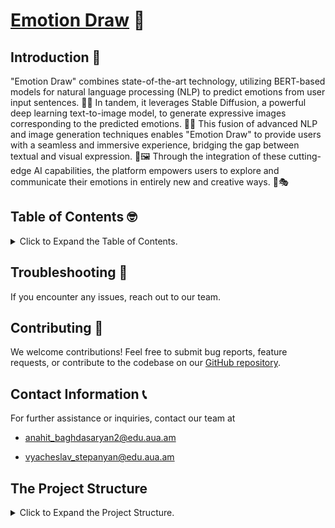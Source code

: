 # [Emotion Draw](https://vyacheslavstepanyan1.github.io/Emotion_Draw/user_guide/) 🎨

## **Introduction 👋**

"Emotion Draw" combines state-of-the-art technology, utilizing BERT-based models for natural language processing (NLP) to predict emotions from user input sentences. 🤖💬 In tandem, it leverages Stable Diffusion, a powerful deep learning text-to-image model, to generate expressive images corresponding to the predicted emotions. 🎨✨ This fusion of advanced NLP and image generation techniques enables "Emotion Draw" to provide users with a seamless and immersive experience, bridging the gap between textual and visual expression. 🌟🖼️ Through the integration of these cutting-edge AI capabilities, the platform empowers users to explore and communicate their emotions in entirely new and creative ways. 🚀🎭


## **Table of Contents 🤓**

<details>
  <summary>Click to Expand the Table of Contents.</summary>

- [**Dataset**](https://vyacheslavstepanyan1.github.io/Emotion_Draw/data/)
    - [Emotions Dataset for NLP](https://vyacheslavstepanyan1.github.io/Emotion_Draw/data/#emotions-dataset-for-nlp)
    - [Preprocessing](https://vyacheslavstepanyan1.github.io/Emotion_Draw/data/#preprocessing)
- [**🎨 Emotion Draw with ALBERT: The Mighty Mite! 🤖**](https://vyacheslavstepanyan1.github.io/Emotion_Draw/bert/)
    - [BERT: The Big, the Bold, and the Brainy - Why We Gave It a Pass! 🫣](https://vyacheslavstepanyan1.github.io/Emotion_Draw/bert/#bert-the-big-the-bold-and-the-brainy-why-we-gave-it-a-pass)
    - [ALBERT: The Chosen One! 🚀](https://vyacheslavstepanyan1.github.io/Emotion_Draw/bert/#albert-the-chosen-one)
    - [How Do the Others Perform?](https://vyacheslavstepanyan1.github.io/Emotion_Draw/bert/#how-do-the-others-perform)
- [**Multiclass Classification Trainer**](https://vyacheslavstepanyan1.github.io/Emotion_Draw/model/)
    - [Initialization](https://vyacheslavstepanyan1.github.io/Emotion_Draw/model/#initialization-init)
    - [Functions](https://vyacheslavstepanyan1.github.io/Emotion_Draw/model/#functions)
- [**Step-by-Step: Fine-Tuning Bert and Friends**](https://vyacheslavstepanyan1.github.io/Emotion_Draw/step_by_step/)
    - [Import Packages](https://vyacheslavstepanyan1.github.io/Emotion_Draw/step_by_step/#import-packages)
    - [Choose a Model](https://vyacheslavstepanyan1.github.io/Emotion_Draw/step_by_step/#choose-a-model)
    - [Specify the Parameters](https://vyacheslavstepanyan1.github.io/Emotion_Draw/step_by_step/#specify-the-parameters)
    - [Initialize the Class](https://vyacheslavstepanyan1.github.io/Emotion_Draw/step_by_step/#initialize-the-class)
    - [Load Data](https://vyacheslavstepanyan1.github.io/Emotion_Draw/step_by_step/#load-data)
    - [Training](https://vyacheslavstepanyan1.github.io/Emotion_Draw/step_by_step/#training)
    - [Evaluate on the Test Set](https://vyacheslavstepanyan1.github.io/Emotion_Draw/step_by_step/#evaluate-on-the-test-set)
    - [Inference for a Single Example](https://vyacheslavstepanyan1.github.io/Emotion_Draw/step_by_step/#inference-for-a-single-example)
    - [Display Confusion Matrices](https://vyacheslavstepanyan1.github.io/Emotion_Draw/step_by_step/#display-confusion-matrices)
    - [TensorBoard](https://vyacheslavstepanyan1.github.io/Emotion_Draw/step_by_step/#tensorboard)
- [**The Artist: Stable Diffusion v2-1 👨🏻‍🎨🎨**](https://vyacheslavstepanyan1.github.io/Emotion_Draw/diffusion/)
    - [Introduction to Stable Diffusion Models](https://vyacheslavstepanyan1.github.io/Emotion_Draw/diffusion/#introduction-to-stable-diffusion-models)
    - [Overview of Stable Diffusion v2-1 Model](https://vyacheslavstepanyan1.github.io/Emotion_Draw/diffusion/#overview-of-stable-diffusion-v2-1-model)
    - [Our Mission: Prompt Engineering 💬](https://vyacheslavstepanyan1.github.io/Emotion_Draw/diffusion/#our-mission-prompt-engineering)
- [**FastAPI Integration**](https://vyacheslavstepanyan1.github.io/Emotion_Draw/fast_api/)
    - [Functionality](https://vyacheslavstepanyan1.github.io/Emotion_Draw/fast_api/#functionality)
    - [Usage](https://vyacheslavstepanyan1.github.io/Emotion_Draw/fast_api/#usage)
    - [Run the FastAPI Application](https://vyacheslavstepanyan1.github.io/Emotion_Draw/fast_api/#run-the-fastapi-application)
    - [Example](https://vyacheslavstepanyan1.github.io/Emotion_Draw/fast_api/#example)
- [**Integrating JavaScript and React for the Frontend of Emotion Draw**](https://vyacheslavstepanyan1.github.io/Emotion_Draw/js/)
    - [Key Features Implemented](https://vyacheslavstepanyan1.github.io/Emotion_Draw/js/#key-features-implemented)
    - [Run the JS React Application](https://vyacheslavstepanyan1.github.io/Emotion_Draw/js/#run-the-js-react-application)
 
</details>


## **Troubleshooting 🎯**

If you encounter any issues, reach out to our team.

## **Contributing 🤝**

We welcome contributions! Feel free to submit bug reports, feature requests, or contribute to the codebase on our [GitHub repository](https://github.com/vyacheslavstepanyan1/Emotion_Draw).

## **Contact Information 📞**

For further assistance or inquiries, contact our team at 

* [anahit_baghdasaryan2@edu.aua.am](mailto:anahit_baghdasaryan3@edu.aua.am)

* [vyacheslav_stepanyan@edu.aua.am](mailto:vyacheslav_stepanyan@edu.aua.am)

## **The Project Structure**

<details>
  <summary>Click to Expand the Project Structure.</summary>

```

├── Emotion_Draw                 # Root directory of the project
│   ├── __init__.py              # Initialization file 
│   ├── api                      # Directory for the API-related code
│   │   ├── __init__.py          # Initialization file 
│   │   └── api.py               # Main API implementation file
│   ├── bert_part                # Directory for BERT-related components
│   │   ├── __init__.py          # Initialization file 
│   │   ├── data                 # Directory for data storage and management
│   │   │   ├── processed        # Processed data files
│   │   │   │   ├── test_data.csv    # Processed test data in CSV format
│   │   │   │   ├── train_data.csv   # Processed training data in CSV format
│   │   │   │   └── val_data.csv     # Processed validation data in CSV format
│   │   │   └── raw              # Raw data files
│   │   │       ├── test.txt     # Raw test data
│   │   │       ├── train.txt    # Raw training data
│   │   │       └── val.txt      # Raw validation data
│   │   ├── inference            # Directory for inference-related code
│   │   │   ├── __init__.py      # Initialization file 
│   │   │   └── inference.py     # Main inference implementation file
│   │   ├── model                # Directory for model-related code
│   │   │   ├── Multiclass_BERT.py   # BERT model fine-tuning implementation for multiclass classification task
│   │   │   └── __init__.py      # Initialization file 
│   │   ├── models_trained       # Directory for storing trained models' checkpoints
│   │   │   └── info.txt         # Information about the directory
│   │   ├── notebooks            # Jupyter notebooks for experiments and analysis
│   │   │   ├── BERT-based_Sequence_Classification.ipynb   # Notebook for BERT-based sequence classification 
│   │   │   └── data_creation.ipynb                        # Notebook for data creation and preprocessing
│   │   ├── reports              # Directory for reports
│   │   │   └── figures          # Figures and visualizations for reports
│   │   │       └── info.txt     # Information about the directory
│   │   └── runs                 # Directory for storing run information and logs
│   │       └── info.txt         # Information about the directory
│   └── client                   # Directory for the client-side application
│       ├── README.md            # Readme file for the client application
│       ├── package-lock.json    # Dependency lock file for npm
│       ├── package.json         # Dependency configuration file for npm
│       ├── public               # Public assets for the client application
│       │   ├── favicon.ico      # Favicon for the client application
│       │   ├── index.html       # Main HTML file for the client application
│       │   ├── logo128.png      # 128x128 logo image
│       │   ├── logo512.png      # 512x512 logo image
│       │   ├── manifest.json    # Web app manifest file
│       │   └── robots.txt       # Robots.txt file for web crawlers
│       └── src                  # Source code for the client application
│           ├── App.js           # Main React component
│           ├── assets           # Assets used in the client application
│           │   ├── bert_monster.png      # BERT monster image
│           │   ├── difus_monster.png     # Diffusion monster image
│           │   └── videoplayback.webm    # Video file
│           ├── index.css        # CSS file for styling
│           └── index.js         # Entry point JavaScript file for the client application
├── LICENSE                      # License file for the project
├── README.md                    # Readme file for the project
├── docs                         # Documentation files
│   ├── bert.md                  # Documentation for BERT-related components
│   ├── data.md                  # Documentation for dataset components
│   ├── diffusion.md             # Documentation for stable diffusion components
│   ├── fast_api.md              # Documentation for FastAPI components
│   ├── img                      # Images used in documentation
│   │   ├── albert.jpeg          # Image of ALBERT model
│   │   ├── bert.webp            # Image of BERT model
│   │   └── diffusion_outputs.png # Image of the stable diffusion model outputs
│   ├── index.md                 # Main documentation index
│   ├── js.md                    # Documentation for JavaScript components
│   ├── model.md                 # Documentation for the Multiclass Classification Trainer component
│   ├── step_by_step.md          # Step-by-step guide for fine-tuning BERT-based models
│   └── user_guide.md            # User guide for the project
├── mkdocs.yml                   # Configuration file for MkDocs documentation generator
├── package-lock.json            # Dependency lock file for npm (root project)
├── requirements.txt             # Python dependencies for the project
├── run.py                       # Main script to run FastAPI Docker
└── setup.py                     # Setup script for packaging the project

```

</details>
